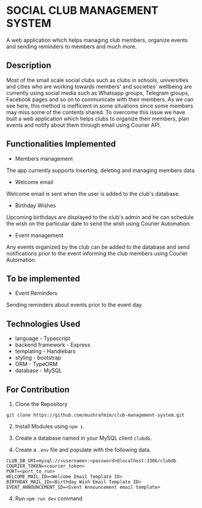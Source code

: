 # SOCIAL CLUB MANAGEMENT SYSTEM

A web application which helps managing club members, organize events and sending reminders to members and much more.

## Description

Most of the small scale social clubs such as clubs in schools, universities and cities who are working towards members' and societies' wellbeing are currently using social media such as Whatsapp groups, Telegram groups, Facebook pages and so on to communicate with their members. As we can see here, this method is inefficient in some situations since some members may miss some of the contents shared. To overcome this issue we have built a web application which helps clubs to organize their members, plan events and notify about them through email using Courier API.

## Functionalities Implemented

- Members management

The app currently supports inserting, deleting and managing members data.

- Welcome email

Welcome email is sent when the user is added to the club's database.

- Birthday Wishes

Upcoming birthdays are displayed to the club's admin and he can schedule the wish on the particular date to send the wish using Courier Automation.

- Event management

Any events organized by the club can be added to the database and send notifications prior to the event informing the club members using Courier Automation.

## To be implemented

- Event Reminders

Sending reminders about events prior to the event day.

## Technologies Used

- language - Typescript
- backend framework - Express
- templating - Handlebars
- styling - bootstrap
- ORM - TypeORM
- database - MySQL

## For Contribution

1. Clone the Repository

`git clone https://github.com/mushrafmim/club-management-system.git`

2. Install Modules using `npm i`.

3. Create a database named in your MySQL client `clubdb`.

4. Create a `.env` file and populate with the following data.

```
CLUB_DB_URI=mysql://<username>:<password>@localhost:3306/clubdb
COURIER_TOKEN=<courier_token>
PORT=<port_to_run>
WELCOME_MAIL_ID=<Welcome Email Template ID>
BIRTHDAY_MAIL_ID=<Birthday Wish Email Template ID>
EVENT_ANNOUNCEMENT_ID=<Event Announcement email template>
```

4. Run `npm run dev` command
